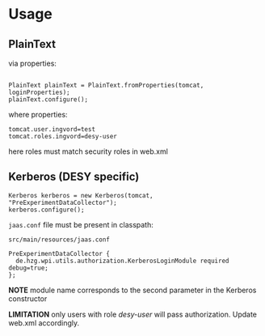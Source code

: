 # Usage 

## PlainText

via properties:

```#!java

PlainText plainText = PlainText.fromProperties(tomcat, loginProperties);
plainText.configure();
```

where properties:

```
tomcat.user.ingvord=test
tomcat.roles.ingvord=desy-user
```

here roles must match security roles in web.xml

## Kerberos (DESY specific)

```#!java
Kerberos kerberos = new Kerberos(tomcat, "PreExperimentDataCollector");
kerberos.configure();
```

`jaas.conf` file must be present in classpath:

`src/main/resources/jaas.conf`
```
PreExperimentDataCollector {
  de.hzg.wpi.utils.authorization.KerberosLoginModule required debug=true;
};
```

__NOTE__ module name corresponds to the second parameter in the Kerberos constructor

__LIMITATION__ only users with role *desy-user* will pass authorization. Update web.xml accordingly.